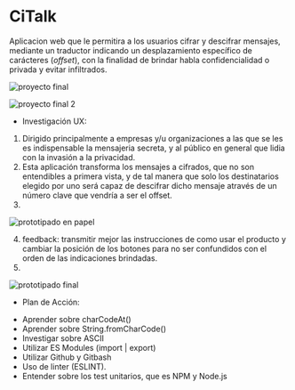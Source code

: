 # CiTalk

Aplicacion web que le permitira a los usuarios cifrar y descifrar mensajes, mediante un traductor indicando un desplazamiento específico de carácteres (_offset_), con la finalidad de brindar habla confidencialidad o privada y evitar infiltrados.

![proyecto final](https://github.com/fiorellaCS01/LIM012-cipher/blob/master/Imagenes/IMAGEN%20FINAL%20PROYECTO.png)

![proyecto final 2](https://github.com/fiorellaCS01/LIM012-cipher/blob/master/Imagenes/IMAGEN%20FINAL%20PROYECTO%202.png)

* Investigación UX:

 1. Dirigido principalmente a empresas y/u organizaciones a las que se les es indispensable la mensajeria secreta, y al público en general que lidia con la invasión a la privacidad.
 2. Esta aplicación transforma los mensajes a cifrados,  que no son entendibles a primera vista, y de tal manera que solo los destinatarios elegido por uno será capaz de descifrar dicho mensaje através de un número clave que vendría a ser el offset.
 3. 
 ![prototipado en papel](https://github.com/fiorellaCS01/LIM012-cipher/blob/master/Imagenes/PROTOTIPO%20EN%20PAPEL.jpeg)
                                    
 4. feedback: transmitir mejor las instrucciones de como usar el producto y cambiar la posición de los botones para no ser confundidos con el orden de las indicaciones brindadas.
 5.
 ![prototipado final](https://github.com/fiorellaCS01/LIM012-cipher/blob/master/Imagenes/PROTOTIPADO.png)

 * Plan de Acción:

  - Aprender sobre charCodeAt()
  - Aprender sobre String.fromCharCode()
  - Investigar sobre ASCII
  - Utilizar ES Modules (import | export)
  - Utilizar Github y Gitbash
  - Uso de linter (ESLINT).
  - Entender sobre los test unitarios, que es NPM y Node.js
